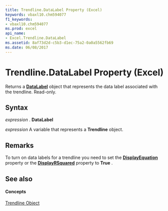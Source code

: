 ```yaml
---
title: Trendline.DataLabel Property (Excel)
keywords: vbaxl10.chm594077
f1_keywords:
- vbaxl10.chm594077
ms.prod: excel
api_name:
- Excel.Trendline.DataLabel
ms.assetid: 8af73d2d-c5b3-d1ec-75a2-0a0a5562fb69
ms.date: 06/08/2017
---
```



# Trendline.DataLabel Property (Excel)

Returns a **[DataLabel](datalabel-object-excel.md)** object that represents the data label associated with the trendline. Read-only.


## Syntax

 _expression_ . **DataLabel**

 _expression_ A variable that represents a **Trendline** object.


## Remarks

To turn on data labels for a trendline you need to set the **[DisplayEquation](trendline-displayequation-property-excel.md)** property or the **[DisplayRSquared](trendline-displayrsquared-property-excel.md)** property to **True** .


## See also


#### Concepts


[Trendline Object](trendline-object-excel.md)

